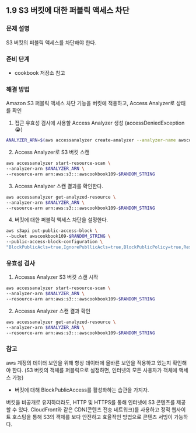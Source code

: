 ## 1.9 S3 버킷에 대한 퍼블릭 액세스 차단

### 문제 설명

S3 버킷의 퍼블릭 액세스를 차단해야 한다.

### 준비 단계

- cookbook 저장소 참고

### 해결 방법

Amazon S3 퍼블릭 액세스 차단 기능을 버킷에 적용하고, Access Analyzer로 상태를 확인

1. 접근 유효성 검사에 사용할 Access Analyzer 생성 (accessDeniedException 😭)

```bash
ANALYZER_ARN=$(aws accessanalyzer create-analyzer --analyzer-name awscookbook109 --type ACCOUNT --output text --query arn)
```

2. Access Analyzer로 S3 버킷 스캔

```bash
aws accessanalyzer start-resource-scan \
--analyzer-arn $ANALYZER_ARN \
--resource-arn arn:aws:s3:::awscookbook109-$RANDOM_STRING
```

3. Access Analyzer 스캔 결과를 확인한다.

```bash
aws accessanalyzer get-analyzed-resource \
--analyzer-arn $ANALYZER_ARN \
--resource-arn arn:aws:s3:::awscookbook109-$RANDOM_STRING
```

4. 버킷에 대한 퍼블릭 액세스 차단을 설정한다.

```bash
aws s3api put-public-access-block \
--bucket awscookbook109-$RANDOM_STRING \
--public-access-block-configuration \
"BlockPublicAcls=true,IgnorePubllicAcls=true,BlockPublicPolicy=true,RestrctPublic Buckets=true"
```

### 유효성 검사

1. Accesss Analyzer S3 버킷 스캔 시작

```bash
aws accessanalyzer start-resource-scan \
--analyzer-arn $ANALYZER_ARN \
--resource-arn arn:aws:s3:::awscookbook109-$RANDOM_STRING
```

2. Accesss Analyzer 스캔 결과 확인

```bash
aws accessanalyzer get-analyzed-resource \
--analyzer-arn $ANALYZER_ARN \
--resource-arn arn:aws:s3:::awscookbook109-$RANDOM_STRING
```

### 참고

aws 계정의 데이터 보안을 위해 항상 데이터에 올바른 보안을 적용하고 있는지 확인해야 한다. (S3 버킷의 객체를 퍼블릭으로 설정하면, 인터넷의 모든 사용자가 객체에 액세스 가능)

- 버킷에 대해 BlockPublicAccess를 활성화하는 습관을 가지자.

버킷을 비공개로 유지하더라도, HTTP 및 HTTPS를 통해 인터넷에 S3 콘텐츠를 제공할 수 있다.
CloudFront와 같은 CDN(콘텐츠 전송 네트워크)를 사용하고 정적 웹사이트 호스팅을 통해 S3의 객체를 보다 안전하고 효율적인 방법으로 콘텐츠 서빙이 가능하다.
